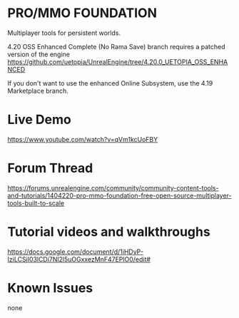 # PRO/MMO FOUNDATION
Multiplayer tools for persistent worlds.

4.20 OSS Enhanced Complete (No Rama Save) branch requires a patched version of the engine
https://github.com/uetopia/UnrealEngine/tree/4.20.0_UETOPIA_OSS_ENHANCED

If you don't want to use the enhanced Online Subsystem, use the 4.19 Marketplace branch.

# Live Demo
https://www.youtube.com/watch?v=qVm1kcUoFBY

# Forum Thread
https://forums.unrealengine.com/community/community-content-tools-and-tutorials/1404220-pro-mmo-foundation-free-open-source-multiplayer-tools-built-to-scale

# Tutorial videos and walkthroughs
https://docs.google.com/document/d/1iHDyP-IziLCSjI03lCDi7Nl2l5uOGxxezMnF47EPlO0/edit#

# Known Issues
none
